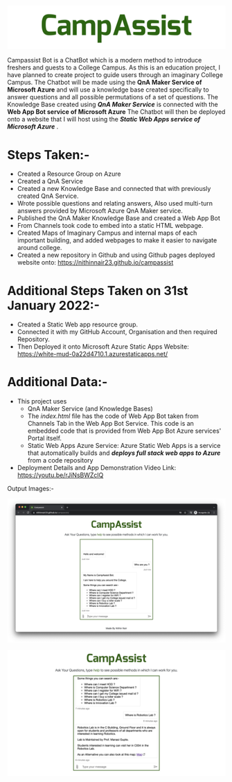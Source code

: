 ![CampAssist](ca1.png "CampAssist")

Campassist Bot is a ChatBot which is a modern method to introduce freshers and guests to a College Campus. As this is an education project, I have planned to create project to guide users through an imaginary College Campus.
The Chatbot will be made using the **QnA Maker Service of Microsoft Azure** and will use a knowledge base created specifically to answer questions and all possible permutations of a set of questions.
The Knowledge Base created using ***QnA Maker Service*** is connected with the **Web App Bot service of Microsoft Azure**
The Chatbot will then be deployed onto a website that I will host using the ***Static Web Apps service of Microsoft Azure*** .

# Steps Taken:-
- Created a Resource Group on Azure
- Created a QnA Service
- Created a new Knowledge Base and connected that with previously created QnA Service.
- Wrote possible questions and relating answers, Also used multi-turn answers provided by Microsoft Azure QnA Maker service.
- Published the QnA Maker Knowledge Base and created a Web App Bot
- From Channels took code to embed into a static HTML webpage.
- Created Maps of Imaginary Campus and internal maps of each important building, and added webpages to make it easier to navigate around college.
- Created a new repository in Github and using Github pages deployed website onto: https://nithinnair23.github.io/campassist

# Additional Steps Taken on 31st January 2022:-
- Created a Static Web app resource group.
- Connected it with my GitHub Account, Organisation and then required Repository.
- Then Deployed it onto Microsoft Azure Static Apps Website: https://white-mud-0a22d4710.1.azurestaticapps.net/

# Additional Data:- 
- This project uses
  - QnA Maker Service (and Knowledge Bases)
  - The *index.html* file has the code of Web App Bot taken from Channels Tab in the Web App Bot Service. This code is an embedded code that is provided from Web App Bot Azure services' Portal itself.
  - Static Web Apps Azure Service: Azure Static Web Apps is a service that automatically builds and ***deploys full stack web apps to Azure*** from a code repository
- Deployment Details and App Demonstration Video Link: https://youtu.be/rJiNsBWZclQ


Output Images:-

![CampAssistOP1](output1.png "CampAssist Output 1")

![CampAssistOP2](output2.png "CampAssist Output 2")